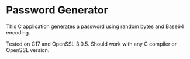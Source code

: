 # Password Generator

This C application generates a password using random bytes and Base64 encoding.

Tested on C17 and OpenSSL 3.0.5. Should work with any C compiler or OpenSSL version.